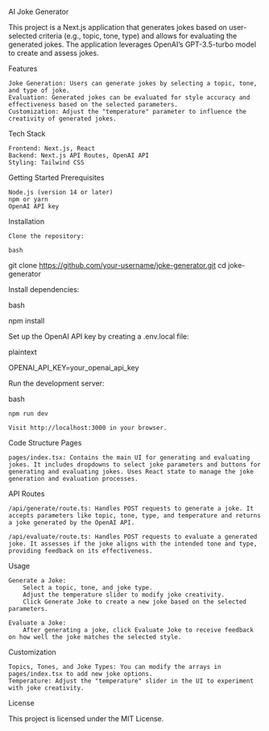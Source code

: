 AI Joke Generator

This project is a Next.js application that generates jokes based on user-selected criteria (e.g., topic, tone, type) and allows for evaluating the generated jokes. The application leverages OpenAI’s GPT-3.5-turbo model to create and assess jokes.

Features

    Joke Generation: Users can generate jokes by selecting a topic, tone, and type of joke.
    Evaluation: Generated jokes can be evaluated for style accuracy and effectiveness based on the selected parameters.
    Customization: Adjust the "temperature" parameter to influence the creativity of generated jokes.

Tech Stack

    Frontend: Next.js, React
    Backend: Next.js API Routes, OpenAI API
    Styling: Tailwind CSS

Getting Started
Prerequisites

    Node.js (version 14 or later)
    npm or yarn
    OpenAI API key

Installation

    Clone the repository:

    bash

git clone https://github.com/your-username/joke-generator.git
cd joke-generator

Install dependencies:

bash

npm install

Set up the OpenAI API key by creating a .env.local file:

plaintext

OPENAI_API_KEY=your_openai_api_key

Run the development server:

bash

    npm run dev

    Visit http://localhost:3000 in your browser.

Code Structure
Pages

    pages/index.tsx: Contains the main UI for generating and evaluating jokes. It includes dropdowns to select joke parameters and buttons for generating and evaluating jokes. Uses React state to manage the joke generation and evaluation processes.

API Routes

    /api/generate/route.ts: Handles POST requests to generate a joke. It accepts parameters like topic, tone, type, and temperature and returns a joke generated by the OpenAI API.

    /api/evaluate/route.ts: Handles POST requests to evaluate a generated joke. It assesses if the joke aligns with the intended tone and type, providing feedback on its effectiveness.

Usage

    Generate a Joke:
        Select a topic, tone, and joke type.
        Adjust the temperature slider to modify joke creativity.
        Click Generate Joke to create a new joke based on the selected parameters.

    Evaluate a Joke:
        After generating a joke, click Evaluate Joke to receive feedback on how well the joke matches the selected style.

Customization

    Topics, Tones, and Joke Types: You can modify the arrays in pages/index.tsx to add new joke options.
    Temperature: Adjust the "temperature" slider in the UI to experiment with joke creativity.

License

This project is licensed under the MIT License.

